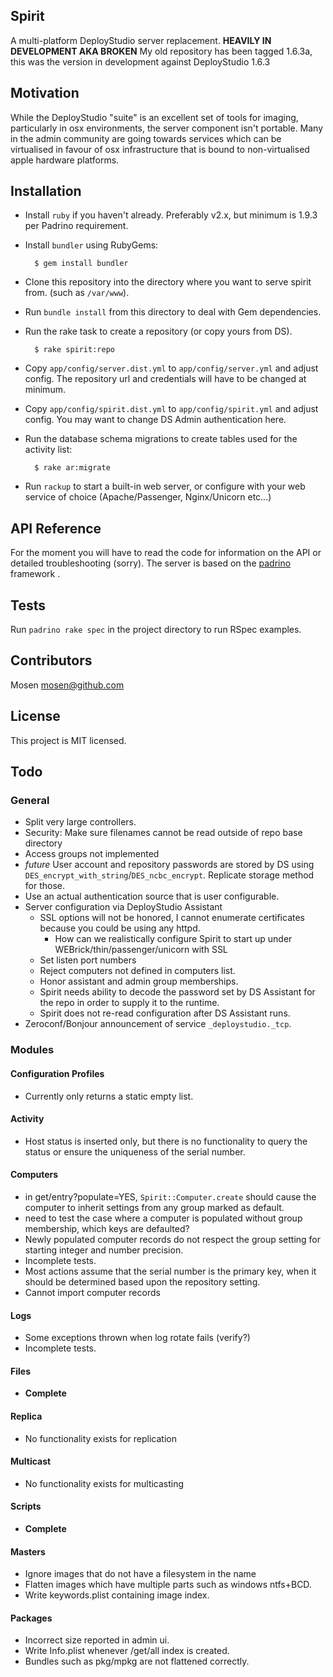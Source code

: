 ## Spirit

A multi-platform DeployStudio server replacement. **HEAVILY IN DEVELOPMENT AKA BROKEN**
My old repository has been tagged 1.6.3a, this was the version in development against DeployStudio 1.6.3

## Motivation

While the DeployStudio "suite" is an excellent set of tools for imaging, particularly in osx environments,
the server component isn't portable. Many in the admin community are going towards services which can be virtualised
in favour of osx infrastructure that is bound to non-virtualised apple hardware platforms.

## Installation

- Install `ruby` if you haven't already. Preferably v2.x, but minimum is 1.9.3 per Padrino requirement.
- Install `bundler` using RubyGems:

        $ gem install bundler

- Clone this repository into the directory where you want to serve spirit from. (such as `/var/www`).
- Run `bundle install` from this directory to deal with Gem dependencies.
- Run the rake task to create a repository (or copy yours from DS).

        $ rake spirit:repo

- Copy `app/config/server.dist.yml` to `app/config/server.yml` and adjust config. The repository url and
credentials will have to be changed at minimum.
- Copy `app/config/spirit.dist.yml` to `app/config/spirit.yml` and adjust config. You may want to change DS Admin
authentication here.
- Run the database schema migrations to create tables used for the activity list:

        $ rake ar:migrate

- Run `rackup` to start a built-in web server, or configure with your web service of choice (Apache/Passenger,
Nginx/Unicorn etc...)

## API Reference

For the moment you will have to read the code for information on the API or detailed troubleshooting (sorry).
The server is based on the [padrino](http://www.padrinorb.com/) framework .

## Tests

Run `padrino rake spec` in the project directory to run RSpec examples.

## Contributors

Mosen <mosen@github.com>

## License

This project is MIT licensed.

## Todo

### General

+ Split very large controllers.
+ Security: Make sure filenames cannot be read outside of repo base directory
+ Access groups not implemented
+ *future* User account and repository passwords are stored by DS using `DES_encrypt_with_string`/`DES_ncbc_encrypt`.
Replicate storage method for those.
+ Use an actual authentication source that is user configurable.
+ Server configuration via DeployStudio Assistant
    - SSL options will not be honored, I cannot enumerate certificates because you could be using any httpd.
      - How can we realistically configure Spirit to start up under WEBrick/thin/passenger/unicorn with SSL
    - Set listen port numbers
    - Reject computers not defined in computers list.
    - Honor assistant and admin group memberships.
    - Spirit needs ability to decode the password set by DS Assistant for the repo in order to supply it to the runtime.
    - Spirit does not re-read configuration after DS Assistant runs.
+ Zeroconf/Bonjour announcement of service `_deploystudio._tcp`.

### Modules

#### Configuration Profiles

+ Currently only returns a static empty list.

#### Activity

+ Host status is inserted only, but there is no functionality to query the status or ensure the uniqueness of
the serial number.

#### Computers

+ in get/entry?populate=YES, `Spirit::Computer.create` should cause the computer to inherit settings from any group
marked as default.
+ need to test the case where a computer is populated without group membership, which keys are defaulted?
+ Newly populated computer records do not respect the group setting for starting integer and number precision.
+ Incomplete tests.
+ Most actions assume that the serial number is the primary key, when it should be determined based upon the
repository setting.
+ Cannot import computer records

#### Logs

+ Some exceptions thrown when log rotate fails (verify?)
+ Incomplete tests.

#### Files

+ **Complete**

#### Replica

+ No functionality exists for replication

#### Multicast

+ No functionality exists for multicasting

#### Scripts

+ **Complete**

#### Masters

+ Ignore images that do not have a filesystem in the name
+ Flatten images which have multiple parts such as windows ntfs+BCD.
+ Write keywords.plist containing image index.

#### Packages

+ Incorrect size reported in admin ui.
+ Write Info.plist whenever /get/all index is created.
+ Bundles such as pkg/mpkg are not flattened correctly.
